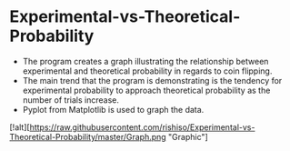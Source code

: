# Experimental-vs-Theoretical-Probability
- The program creates a graph illustrating the relationship between experimental and theoretical probability in regards to coin flipping.
- The main trend that the program is demonstrating is the tendency for experimental probability to approach theoretical probability as the number of trials increase.
- Pyplot from Matplotlib is used to graph the data.

[!alt][https://raw.githubusercontent.com/rishiso/Experimental-vs-Theoretical-Probability/master/Graph.png "Graphic"]
